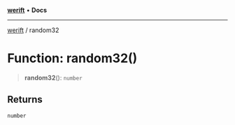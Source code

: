 [**werift**](../README.md) • **Docs**

***

[werift](../globals.md) / random32

# Function: random32()

> **random32**(): `number`

## Returns

`number`

